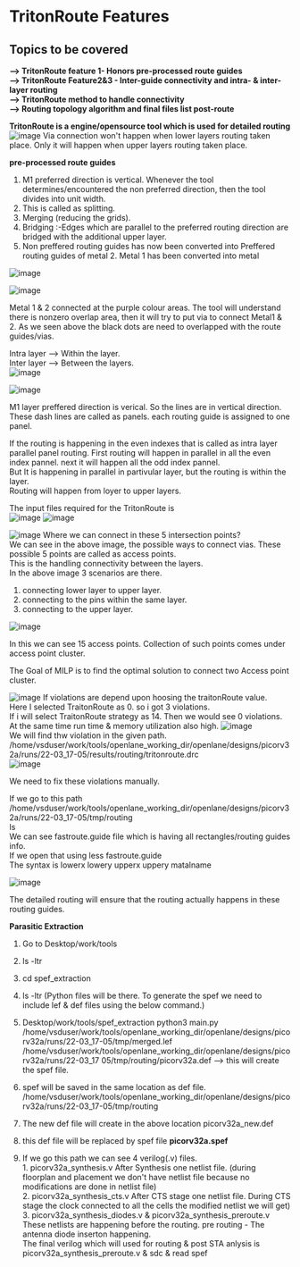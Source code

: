 # TritonRoute Features 
##  Topics to be covered
**--> TritonRoute feature 1- Honors pre-processed route guides**   
**--> TritonRoute Feature2&3 - Inter-guide connectivity and intra- & inter-layer routing**    
**--> TritonRoute method to handle connectivity**     
**--> Routing topology algorithm and final files list post-route**

**TritonRoute is a engine/opensource tool which is used for detailed routing**  
![image](https://github.com/Gayathri4801/NASSCOM-VSD-IAT/assets/163323618/8ae3eb9b-cd03-4b2a-aa02-42e54fa8f143)
Via connection won't happen  when lower layers routing taken place. Only it will happen when upper layers routing taken place.   

**pre-processed route guides**

1. M1 preferred direction is vertical. Whenever the tool determines/encountered the non preferred direction, then the tool divides into unit width.
2. This is called as splitting.   
3. Merging (reducing the grids).   
4. Bridging :-Edges which are parallel to the preferred routing direction are bridged with the additional upper layer.
5. Non preffered routing guides has now been converted into Preffered routing guides of metal 2.  Metal 1 has been converted into metal
     
![image](https://github.com/Gayathri4801/NASSCOM-VSD-IAT/assets/163323618/5944079e-e9a8-43c9-b5ca-24822cb8b749)

![image](https://github.com/Gayathri4801/NASSCOM-VSD-IAT/assets/163323618/2b17c150-d562-40b4-b4e6-397ed5878ab0)

Metal 1 & 2 connected at the purple colour areas. The tool will understand there is nonzero overlap area, then it will try to put via to connect Metal1 & 2.   As we seen above the black dots are need to overlapped with the route guides/vias.  

Intra layer --> Within the layer.   
Inter layer --> Between the layers.  
![image](https://github.com/Gayathri4801/NASSCOM-VSD-IAT/assets/163323618/d9c7705a-b84a-4841-be47-a81904c3338f)

![image](https://github.com/Gayathri4801/NASSCOM-VSD-IAT/assets/163323618/a28caf18-574e-49a5-b756-f55b11f2c2d8)

M1 layer preffered direction is verical. So the lines are in vertical direction. These dash lines are called as panels.  each routing guide is assigned to one panel.  

If the routing is happening in the even indexes that is called as intra layer parallel panel routing.  First routing will happen in parallel in all the even index pannel. next it will happen all the odd index pannel.  
But It is happening in parallel in partivular layer, but the routing is within the layer.  
Routing will happen from loyer to upper layers.  


The input files required for the TritonRoute is   
![image](https://github.com/Gayathri4801/NASSCOM-VSD-IAT/assets/163323618/e19b2164-f774-4a65-a792-ad47a597afc7)
![image](https://github.com/Gayathri4801/NASSCOM-VSD-IAT/assets/163323618/068cb389-315b-4bf7-beb6-ce312fa24530)

![image](https://github.com/Gayathri4801/NASSCOM-VSD-IAT/assets/163323618/9d57e82c-8d38-48b1-a31a-63a1380afcd0)
Where we can connect in these 5 intersection points?  
We can see in the above image, the possible ways to connect vias. These possible 5 points are called as access points.  
This is the handling connectivity between the layers.     
In the above image 3 scenarios are there.     
1. connecting lower layer to upper layer.   
2. connecting to the pins within the same layer.   
3. connecting to the upper layer.     

![image](https://github.com/Gayathri4801/NASSCOM-VSD-IAT/assets/163323618/4ef41196-d213-47fb-b526-a608cd17f691)

In this we can see 15 access points.  Collection of such points comes under access point cluster.   

The Goal of MILP is to find the optimal solution to connect two Access point cluster.  

![image](https://github.com/Gayathri4801/NASSCOM-VSD-IAT/assets/163323618/8e12e9b3-852c-4b39-a9d1-5d26fc76e6d6)
If violations are depend upon hoosing the traitonRoute value.  
Here I selected TraitonRoute as 0. so i got 3 violations.  
If i will select TraitonRoute strategy as 14. Then we would see 0 violations. At the same time run time & memory utilization also high. 
![image](https://github.com/Gayathri4801/NASSCOM-VSD-IAT/assets/163323618/64804c78-e37c-44b0-bf5b-af1e5791b1cc)  
We will find thw violation in the given path.  
/home/vsduser/work/tools/openlane_working_dir/openlane/designs/picorv32a/runs/22-03_17-05/results/routing/tritonroute.drc   
![image](https://github.com/Gayathri4801/NASSCOM-VSD-IAT/assets/163323618/df016178-77a9-40d4-9467-0fa2f8fb9d35)

We need to fix these violations manually.  

If we go to this path
/home/vsduser/work/tools/openlane_working_dir/openlane/designs/picorv32a/runs/22-03_17-05/tmp/routing    
ls   
We can see fastroute.guide file which is having all rectangles/routing guides info.  
If we open that using less fastroute.guide   
The syntax is lowerx lowery upperx uppery matalname

![image](https://github.com/Gayathri4801/NASSCOM-VSD-IAT/assets/163323618/08b208c7-6f25-48e2-b149-f0d32fdef511)

The detailed routing will ensure that the routing actually happens in these routing guides.   

**Parasitic Extraction**

1. Go to Desktop/work/tools           
2. ls -ltr   
3. cd spef_extraction      
4. ls -ltr     (Python files will be there. To generate the spef we need to include lef & def files using the below command.)     
5. Desktop/work/tools/spef_extraction python3 main.py /home/vsduser/work/tools/openlane_working_dir/openlane/designs/picorv32a/runs/22-03_17-05/tmp/merged.lef  /home/vsduser/work/tools/openlane_working_dir/openlane/designs/picorv32a/runs/22-03_17 05/tmp/routing/picorv32a.def     --> this will create the spef file.    
6. spef will be saved in the same location as def file.       
/home/vsduser/work/tools/openlane_working_dir/openlane/designs/picorv32a/runs/22-03_17-05/tmp/routing    
7. The new def file will create in the above location picorv32a_new.def   
8. this def file will be replaced by spef file **picorv32a.spef**    
     
9. If we go this path we can see 4 verilog(.v) files.    
         1. picorv32a_synthesis.v   After Synthesis one netlist file.  (during floorplan and placement we don't have netlist file because no modifications are done in netlist file)    
         2. picorv32a_synthesis_cts.v   After CTS stage one netlist file.  During CTS stage the clock connected to all the cells the  modified netlist we will get)    
         3. picorv32a_synthesis_diodes.v & picorv32a_synthesis_preroute.v    
         These netlists are happening before the routing. pre routing - The antenna diode inserton happening.     
The final verilog which will used for routing & post STA anlysis is picorv32a_synthesis_preroute.v  & sdc & read spef      


